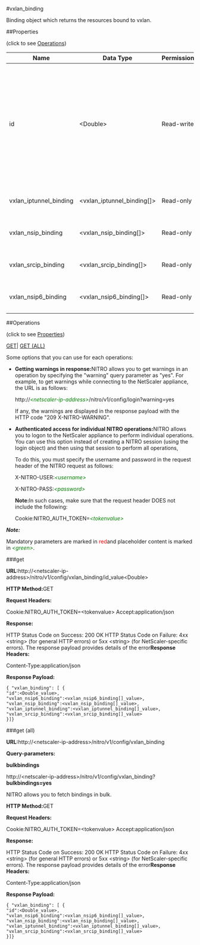 #vxlan_binding

Binding object which returns the resources bound to vxlan.


##Properties 
<span>(click to see [Operations](#opera))</span>


<table><thead><tr><th>Name</th><th>Data Type</th><th>Permissions</th><th>Description</th></tr></thead><tbody><tr><td>id</td><td>&lt;Double></td><td>Read-write</td><td>A positive integer, which is also called VXLAN Network Identifier (VNI), that uniquely identifies a VXLAN.<br>Minimum value = 1<br>Maximum value = 16777215</td></tr><tr><td>vxlan_iptunnel_binding</td><td>&lt;vxlan_iptunnel_binding[]></td><td>Read-only</td><td>iptunnel that can be bound to vxlan.</td></tr><tr><td>vxlan_nsip_binding</td><td>&lt;vxlan_nsip_binding[]></td><td>Read-only</td><td>nsip that can be bound to vxlan.</td></tr><tr><td>vxlan_srcip_binding</td><td>&lt;vxlan_srcip_binding[]></td><td>Read-only</td><td>srcip that can be bound to vxlan.</td></tr><tr><td>vxlan_nsip6_binding</td><td>&lt;vxlan_nsip6_binding[]></td><td>Read-only</td><td>nsip6 that can be bound to vxlan.</td></tr></tbody></table>
##Operations 
<span>(click to see [Properties](#prope))</span>


[GET]()| [GET (ALL)](#ge)


Some options that you can use for each operations:
<ul><li><p><b>Getting warnings in response:</b>NITRO allows you to get warnings in an operation by specifying the "warning" query parameter as "yes". For example, to get warnings while connecting to the NetScaler appliance, the URL is as follows:</p><p>http://<span style="color:green;font-style:italic;">&lt;netscaler-ip-address&gt;</span>/nitro/v1/config/login?warning=yes</p><p>If any, the warnings are displayed in the response payload with the HTTP code "209 X-NITRO-WARNING".</p></li><li><p><b>Authenticated access for individual NITRO operations:</b>NITRO allows you to logon to the NetScaler appliance to perform individual operations. You can use this option instead of creating a NITRO session (using the login object) and then using that session to perform all operations,</p><p>To do this, you must specify the username and password in the request header of the NITRO request as follows:</p><p>X-NITRO-USER:<span style="color:green;font-style:italic;">&lt;username&gt;</span></p><p>X-NITRO-PASS:<span style="color:green;font-style:italic;">&lt;password&gt;</span></p><p><b>Note:</b>In such cases, make sure that the request header DOES not include the following:</p><p>Cookie:NITRO_AUTH_TOKEN=<span style="color:green;font-style:italic;">&lt;tokenvalue&gt;</span></p></li></ul>



***Note:*** 
Mandatory parameters are marked in <span style="color:#FF0000;">red</span>and placeholder content is marked in <span style="color:green;font-style:italic">&lt;green&gt;</span>.

###get



<b>URL:</b>http://&lt;netscaler-ip-address&gt;/nitro/v1/config/vxlan_binding/id_value&lt;Double&gt;
<b>HTTP Method:</b>GET
<b>Request Headers:</b>

Cookie:NITRO_AUTH_TOKEN=&lt;tokenvalue&gt;Accept:application/json

<b>Response:</b>
HTTP Status Code on Success: 200 OKHTTP Status Code on Failure: 4xx &lt;string&gt; (for general HTTP errors) or 5xx &lt;string&gt; (for NetScaler-specific errors). The response payload provides details of the error<b>Response Headers:</b>

Content-Type:application/json

<b>Response Payload: </b>```{ "vxlan_binding": [ {"id":<Double_value>,"vxlan_nsip6_binding":<vxlan_nsip6_binding[]_value>,"vxlan_nsip_binding":<vxlan_nsip_binding[]_value>,"vxlan_iptunnel_binding":<vxlan_iptunnel_binding[]_value>,"vxlan_srcip_binding":<vxlan_srcip_binding[]_value>}]}```



###get (all)



<b>URL:</b>http://&lt;netscaler-ip-address&gt;/nitro/v1/config/vxlan_binding
<b>Query-parameters:</b>
<b>bulkbindings</b>
http://&lt;netscaler-ip-address&gt;/nitro/v1/config/vxlan_binding?<b>bulkbindings=yes</b>
NITRO allows you to fetch bindings in bulk.



<b>HTTP Method:</b>GET
<b>Request Headers:</b>

Cookie:NITRO_AUTH_TOKEN=&lt;tokenvalue&gt;Accept:application/json

<b>Response:</b>
HTTP Status Code on Success: 200 OKHTTP Status Code on Failure: 4xx &lt;string&gt; (for general HTTP errors) or 5xx &lt;string&gt; (for NetScaler-specific errors). The response payload provides details of the error<b>Response Headers:</b>

Content-Type:application/json

<b>Response Payload: </b>```{ "vxlan_binding": [ {"id":<Double_value>,"vxlan_nsip6_binding":<vxlan_nsip6_binding[]_value>,"vxlan_nsip_binding":<vxlan_nsip_binding[]_value>,"vxlan_iptunnel_binding":<vxlan_iptunnel_binding[]_value>,"vxlan_srcip_binding":<vxlan_srcip_binding[]_value>}]}```



